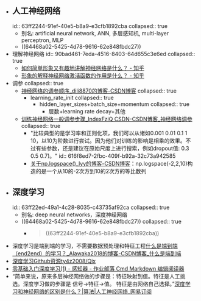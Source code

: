 - ## 人工神经网络
  id:: 63ff2244-91ef-40e5-b8a9-e3cfb1892cba
  collapsed:: true
	- 别名: artificial neural network, ANN, 多层感知机, multi-layer perceptron, MLP
	- ((64468a02-5425-4d78-9616-62e848fbdc27))
- 理解神经网络
  id:: 90bad461-7eda-4516-8403-64d655c3e6ed
  collapsed:: true
	- [如何简单形象又有趣地讲解神经网络是什么？ - 知乎](https://www.zhihu.com/question/22553761)
	- [形象的解释神经网络激活函数的作用是什么？ - 知乎](https://zhuanlan.zhihu.com/p/25279356)
- 调参
  collapsed:: true
	- [神经网络的调参顺序_dili8870的博客-CSDN博客](https://blog.csdn.net/dili8870/article/details/101506583)
	  collapsed:: true
		- learning_rate_init
		  collapsed:: true
			- hidden_layer_sizes+batch_size+momentum
			  collapsed:: true
				- 层数+learning rate decay+其他
	- [训练神经网络一般调参步骤_IndexFziQ CSDN-CSDN博客_神经网络调参](https://blog.csdn.net/sinat_34611224/article/details/84072205)
	  collapsed:: true
		- "比较典型的是学习率和正则化项，我们可以从诸如0.001 0.01 0.1 1 10，以10为阶数进行尝试。因为他们对训练的影响是相乘的效果。不过有些参数，还是建议在原始尺度上进行搜索，例如dropout值: 0.3 0.5 0.7)。"
		  id:: 616f8ed7-2fbc-409f-b92a-32c73a942585
		- [关于np.logspace()_lyy的博客-CSDN博客](https://blog.csdn.net/qq_41076797/article/details/102700685)：np.logspace(-2,2,10)构造的是一个从10的-2次方到10的2次方的等比数列
- ## 深度学习
  id:: 63ff22ed-49a1-4c28-8035-c43735af92ca
  collapsed:: true
	- 别名: deep neural networks，深度神经网络
	- ((64468a02-5425-4d78-9616-62e848fbdc27))
	  collapsed:: true
		- >((63ff2244-91ef-40e5-b8a9-e3cfb1892cba))
- 深度学习是端到端的学习，不需要数据预处理和特征工程[什么是端到端（end2end）的学习？_Alawaka2018的博客-CSDN博客_什么是端到端](https://blog.csdn.net/Alawaka2018/article/details/80388808)
- [深度学习Github资源ty4z2008/Qix](https://github.com/ty4z2008/Qix)
- [零基础入门深度学习(1) - 感知器 - 作业部落 Cmd Markdown 编辑阅读器](https://www.zybuluo.com/hanbingtao/note/433855)
- “简单来说，原来多层神经网络做的步骤是：特征映射到值。特征是人工挑选。深度学习做的步骤是 信号->特征->值。 特征是由网络自己选择。”[深度学习和神经网络的区别是什么？|算法|人工神经网络_网易订阅](https://www.163.com/dy/article/GL2MQ7N70514F4S1.html)